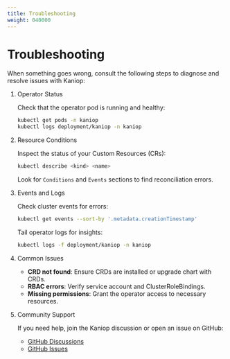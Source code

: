 ```yaml
---
title: Troubleshooting
weight: 040000
---
```


# Troubleshooting

When something goes wrong, consult the following steps to diagnose and resolve issues with Kaniop:

1. Operator Status

   Check that the operator pod is running and healthy:

   ```bash
   kubectl get pods -n kaniop
   kubectl logs deployment/kaniop -n kaniop
   ```

2. Resource Conditions

   Inspect the status of your Custom Resources (CRs):

   ```bash
   kubectl describe <kind> <name>
   ```

   Look for `Conditions` and `Events` sections to find reconciliation errors.

3. Events and Logs

   Check cluster events for errors:

   ```bash
   kubectl get events --sort-by '.metadata.creationTimestamp'
   ```

   Tail operator logs for insights:

   ```bash
   kubectl logs -f deployment/kaniop -n kaniop
   ```

4. Common Issues

   - **CRD not found**: Ensure CRDs are installed or upgrade chart with CRDs.
   - **RBAC errors**: Verify service account and ClusterRoleBindings.
   - **Missing permissions**: Grant the operator access to necessary resources.

5. Community Support

   If you need help, join the Kaniop discussion or open an issue on GitHub:

   - [GitHub Discussions](https://github.com/pando85/kaniop/discussions)
   - [GitHub Issues](https://github.com/pando85/kaniop/issues)
